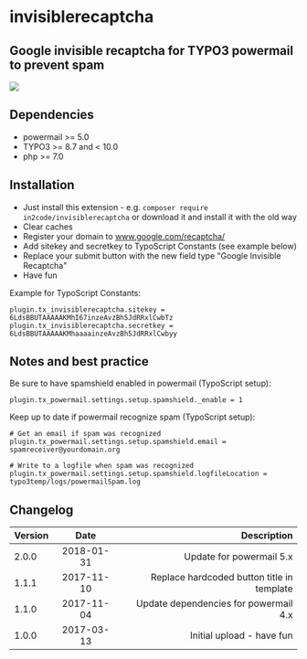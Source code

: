 # invisiblerecaptcha


## Google invisible recaptcha for TYPO3 powermail to prevent spam

<img src="https://box.everhelper.me/attachment/810331/84725fb7-0b3e-4c40-b52e-29d7620777bb/262407-UNiMu2vk6hQoaBSp/screen.png" />


## Dependencies

* powermail >= 5.0
* TYPO3 >= 8.7 and < 10.0
* php >= 7.0


## Installation

- Just install this extension - e.g. `composer require in2code/invisiblerecaptcha` or download it and install it with the old way
- Clear caches
- Register your domain to www.google.com/recaptcha/
- Add sitekey and secretkey to TypoScript Constants (see example below)
- Replace your submit button with the new field type "Google Invisible Recaptcha"
- Have fun

Example for TypoScript Constants:

```
plugin.tx_invisiblerecaptcha.sitekey = 6LdsBBUTAAAAAKMhI67inzeAvzBh5JdRRxlCwbTz
plugin.tx_invisiblerecaptcha.secretkey = 6LdsBBUTAAAAAKMhaaaainzeAvzBh5JdRRxlCwbyy
```

## Notes and best practice

Be sure to have spamshield enabled in powermail (TypoScript setup):


```
plugin.tx_powermail.settings.setup.spamshield._enable = 1
```

Keep up to date if powermail recognize spam (TypoScript setup):

```
# Get an email if spam was recognized
plugin.tx_powermail.settings.setup.spamshield.email = spamreceiver@yourdomain.org

# Write to a logfile when spam was recognized
plugin.tx_powermail.settings.setup.spamshield.logfileLocation = typo3temp/logs/powermailSpam.log
```


## Changelog

| Version    | Date       | Description                                                                                                  |
| ---------- |:----------:| ------------------------------------------------------------------------------------------------------------:|
| 2.0.0      | 2018-01-31 | Update for powermail 5.x                                                                                     |
| 1.1.1      | 2017-11-10 | Replace hardcoded button title in template                                                                   |
| 1.1.0      | 2017-11-04 | Update dependencies for powermail 4.x                                                                        |
| 1.0.0      | 2017-03-13 | Initial upload - have fun                                                                                    |
